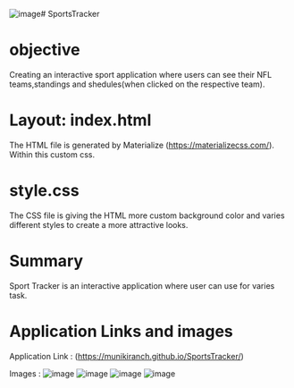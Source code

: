 ![image](https://github.com/MuniKiranCh/SportsTracker/assets/125656756/34ebcd08-ff2c-45aa-b390-78a41ba3f9ed)# SportsTracker

# objective
Creating an interactive sport application where users can see their NFL teams,standings and shedules(when clicked on the respective team).

# Layout: index.html
The HTML file is generated by Materialize (https://materializecss.com/). Within this custom css.

# style.css
The CSS file is giving the HTML more custom background color and varies different styles to create a more attractive looks.

# Summary
Sport Tracker is an interactive application where user can use for varies task.

# Application Links and images

Application Link : (https://munikiranch.github.io/SportsTracker/)

Images :
![image](https://github.com/MuniKiranCh/SportsTracker/assets/125656756/c0548fe0-3e5a-4c06-b8fe-a66b2782f642)
![image](https://github.com/MuniKiranCh/SportsTracker/assets/125656756/213d9584-a15e-437b-8a0c-51f49bc82536)
![image](https://github.com/MuniKiranCh/SportsTracker/assets/125656756/f6db719c-2441-4d36-b2fe-539d88ccf3b2)
![image](https://github.com/MuniKiranCh/SportsTracker/assets/125656756/ae37ca43-bd20-4155-be83-d3af6e5b4107)
